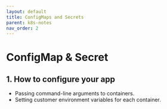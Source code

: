 ```yaml
---
layout: default
title: ConfigMaps and Secrets 
parent: k8s-notes
nav_order: 2
---
```

# ConfigMap & Secret  
## 1. How to configure your app
- Passing command-line arguments to containers.  
- Setting customer environment variables for each container.  

